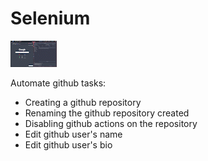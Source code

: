 # Selenium
![](https://github.com/chyna-gvng/selenium_github_tests/blob/main/output/output.gif)

Automate github tasks:
- Creating a github repository
- Renaming the github repository created
- Disabling github actions on the repository
- Edit github user's name
- Edit github user's bio